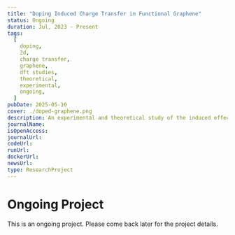 ```yaml
---
title: "Doping Induced Charge Transfer in Functional Graphene"
status: Ongoing
duration: Jul, 2023 - Present
tags:
  [
    doping,
    2d,
    charge transfer,
    graphene,
    dft studies,
    theoretical,
    experimental,
    ongoing,
  ]
pubDate: 2025-05-10
cover: ./doped-graphene.png
description: An experimental and theoretical study of the induced effect on charge transfter after doping of H, F, O and PhSO₃H on graphene monolayer.
journalName:
isOpenAccess:
journalUrl:
codeUrl:
runUrl:
dockerUrl:
newsUrl:
type: ResearchProject
---
```


# Ongoing Project

This is an ongoing project. Please come back later for the project details.
